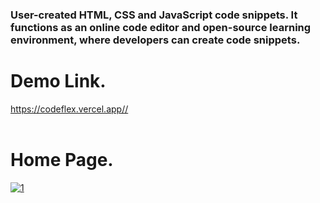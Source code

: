 <h3>User-created HTML, CSS and JavaScript code snippets. It functions as an online code editor and open-source learning environment, where developers can create code snippets.</h3>


<h1>Demo Link.</h1>

<a href="https://codeflex.vercel.app/"  target="_blank">https://codeflex.vercel.app//</a><br /><br />

<h1>Home Page.</h1>

<a href="https://ibb.co/ZxJFDN1"><img src="https://i.ibb.co/Wf3MJsp/1.png" alt="1" border="0"></a>
